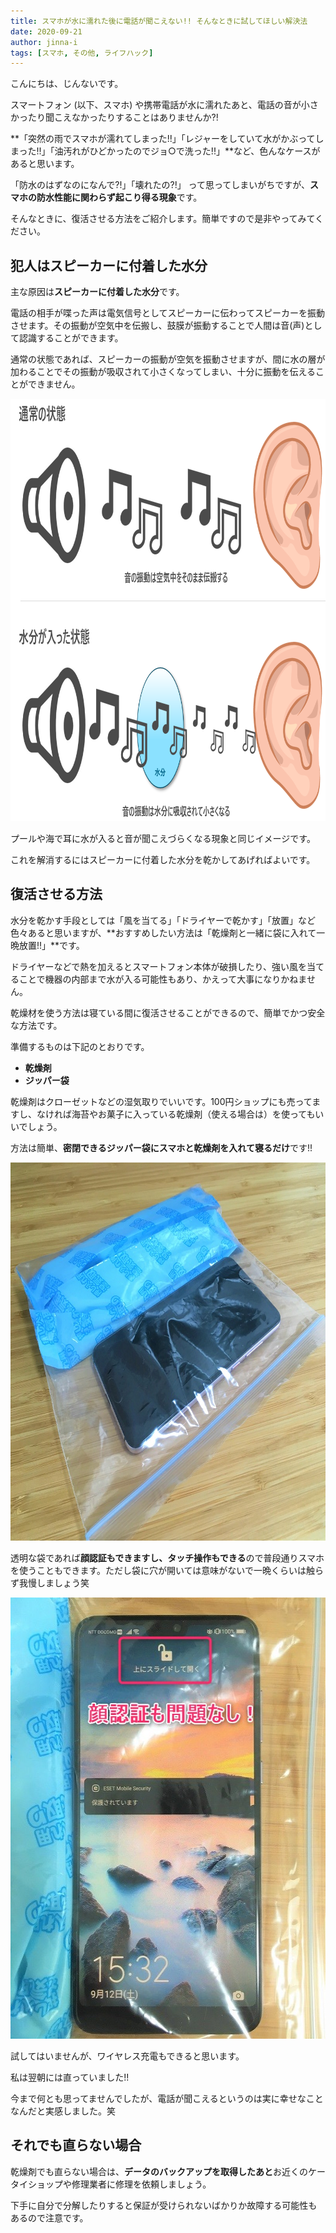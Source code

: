 ```yaml
---
title: スマホが水に濡れた後に電話が聞こえない!! そんなときに試してほしい解決法
date: 2020-09-21
author: jinna-i
tags: [スマホ, その他, ライフハック]
---
```


こんにちは、じんないです。

スマートフォン (以下、スマホ) や携帯電話が水に濡れたあと、電話の音が小さかったり聞こえなかったりすることはありませんか?!

**「突然の雨でスマホが濡れてしまった!!」「レジャーをしていて水がかぶってしまった!!」「油汚れがひどかったのでジョ○で洗った!!」**など、色んなケースがあると思います。

「防水のはずなのになんで?!」「壊れたの?!」 って思ってしまいがちですが、**スマホの防水性能に関わらず起こり得る現象**です。

そんなときに、復活させる方法をご紹介します。簡単ですので是非やってみてください。

## 犯人はスピーカーに付着した水分

主な原因は**スピーカーに付着した水分**です。

電話の相手が喋った声は電気信号としてスピーカーに伝わってスピーカーを振動させます。その振動が空気中を伝搬し、鼓膜が振動することで人間は音(声)として認識することができます。

通常の状態であれば、スピーカーの振動が空気を振動させますが、間に水の層が加わることでその振動が吸収されて小さくなってしまい、十分に振動を伝えることができません。

<a href="images/what-to-do-if-your-smartphone-gets-wet-1.png"><img src="images/what-to-do-if-your-smartphone-gets-wet-1.png" alt="" width="867" height="676" class="alignnone size-full wp-image-13844" /></a>

プールや海で耳に水が入ると音が聞こえづらくなる現象と同じイメージです。

これを解消するにはスピーカーに付着した水分を乾かしてあげればよいです。

## 復活させる方法

水分を乾かす手段としては「風を当てる」「ドライヤーで乾かす」「放置」など色々あると思いますが、**おすすめしたい方法は「乾燥剤と一緒に袋に入れて一晩放置!!」**です。

ドライヤーなどで熱を加えるとスマートフォン本体が破損したり、強い風を当てることで機器の内部まで水が入る可能性もあり、かえって大事になりかねません。

乾燥材を使う方法は寝ている間に復活させることができるので、簡単でかつ安全な方法です。

準備するものは下記のとおりです。

- **乾燥剤**
- **ジッパー袋**

乾燥剤はクローゼットなどの湿気取りでいいです。100円ショップにも売ってますし、なければ海苔やお菓子に入っている乾燥剤（使える場合は）を使ってもいいでしょう。

方法は簡単、**密閉できるジッパー袋にスマホと乾燥剤を入れて寝るだけ**です!!

<a href="images/what-to-do-if-your-smartphone-gets-wet-2.jpg"><img src="images/what-to-do-if-your-smartphone-gets-wet-2.jpg" alt="" width="807" height="605" class="alignnone size-full wp-image-13851" /></a>

透明な袋であれば**顔認証もできますし、タッチ操作もできる**ので普段通りスマホを使うこともできます。ただし袋に穴が開いては意味がないで一晩くらいは触らず我慢しましょう笑

<a href="images/what-to-do-if-your-smartphone-gets-wet-3.jpg"><img src="images/what-to-do-if-your-smartphone-gets-wet-3.jpg" alt="" width="530" height="706" class="alignnone size-full wp-image-13852" /></a>

試してはいませんが、ワイヤレス充電もできると思います。

私は翌朝には直っていました!!

今まで何とも思ってませんでしたが、電話が聞こえるというのは実に幸せなことなんだと実感しました。笑

## それでも直らない場合

乾燥剤でも直らない場合は、**データのバックアップを取得したあと**お近くのケータイショップや修理業者に修理を依頼しましょう。

下手に自分で分解したりすると保証が受けられないばかりか故障する可能性もあるので注意です。